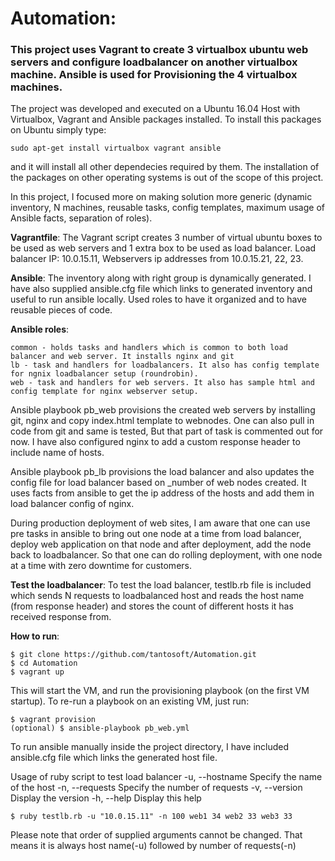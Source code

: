 # Automation: 

### This project uses Vagrant to create 3 virtualbox ubuntu web servers and configure loadbalancer on another virtualbox machine. Ansible is used for Provisioning the 4 virtualbox machines.

The project was developed and executed on a Ubuntu 16.04 Host with Virtualbox, Vagrant and Ansible packages installed. To install this packages on Ubuntu simply type:

    sudo apt-get install virtualbox vagrant ansible

and it will install all other dependecies required by them. The installation of the packages on other operating systems is out of the scope of this project.

In this project, I focused more on making solution more generic (dynamic inventory, N machines, reusable tasks, config templates, maximum usage of Ansible facts, separation of roles).

**Vagrantfile**: The Vagrant script creates 3 number of virtual ubuntu boxes to be used as web servers and 1 extra box to be used as load balancer. Load balancer IP: 10.0.15.11, Webservers ip addresses from 10.0.15.21, 22, 23.

**Ansible**: The inventory along with right group is dynamically generated. I have also supplied ansible.cfg file which links to generated inventory and useful to run ansible locally. Used roles to have it organized and to have reusable pieces of code.

**Ansible roles**:

    common - holds tasks and handlers which is common to both load balancer and web server. It installs nginx and git
    lb - task and handlers for loadbalancers. It also has config template for ngnix loadbalancer setup (roundrobin).
    web - task and handlers for web servers. It also has sample html and config template for nginx webserver setup.

Ansible playbook pb_web provisions the created web servers by installing git, nginx and copy index.html template to webnodes. One can also pull in code from git and same is tested, But that part of task is commented out for now. I have also configured nginx to add a custom response header to include name of hosts.

Ansible playbook pb_lb provisions the load balancer and also updates the config file for load balancer based on _number of web nodes created. It uses facts from ansible to get the ip address of the hosts and add them in load balancer config of nginx.

During production deployment of web sites, I am aware that one can use pre tasks in ansible to bring out one node at a time from load balancer, deploy web application on that node and after deployment, add the node back to loadbalancer. So that one can do rolling deployment, with one node at a time with zero downtime for customers.

**Test the loadbalancer**: To test the load balancer, testlb.rb file is included which sends N requests to loadbalanced host and reads the host name (from response header) and stores the count of different hosts it has received response from.

**How to run**:

    $ git clone https://github.com/tantosoft/Automation.git
    $ cd Automation
    $ vagrant up

This will start the VM, and run the provisioning playbook (on the first VM startup). To re-run a playbook on an existing VM, just run:

    $ vagrant provision
    (optional) $ ansible-playbook pb_web.yml

To run ansible manually inside the project directory, I have included ansible.cfg file which links the generated host file.

Usage of ruby script to test load balancer -u, --hostname Specify the name of the host -n, --requests Specify the number of requests -v, --version Display the version -h, --help Display this help

    $ ruby testlb.rb -u "10.0.15.11" -n 100 web1 34 web2 33 web3 33

Please note that order of supplied arguments cannot be changed. That means it is always host name(-u) followed by number of requests(-n)

